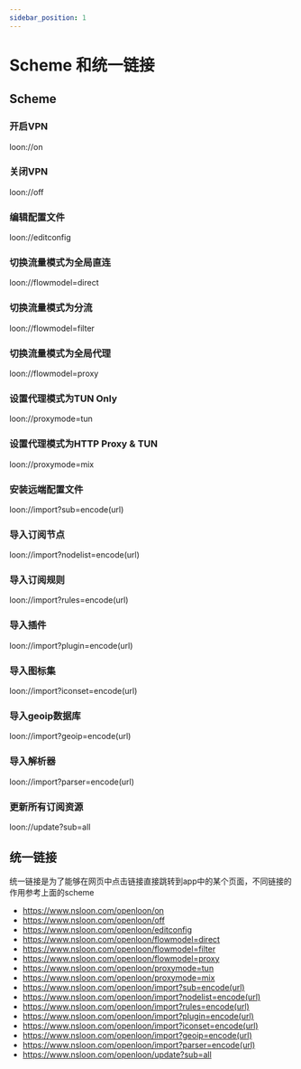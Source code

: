 ```yaml
---
sidebar_position: 1
---
```


# Scheme 和统一链接

## Scheme

### 开启VPN 
loon://on
### 关闭VPN
loon://off
### 编辑配置文件
loon://editconfig
### 切换流量模式为全局直连
loon://flowmodel=direct
### 切换流量模式为分流
loon://flowmodel=filter
### 切换流量模式为全局代理
loon://flowmodel=proxy
### 设置代理模式为TUN Only
loon://proxymode=tun
### 设置代理模式为HTTP Proxy & TUN
loon://proxymode=mix
### 安装远端配置文件
loon://import?sub=encode(url)
### 导入订阅节点
loon://import?nodelist=encode(url)
### 导入订阅规则
loon://import?rules=encode(url)
### 导入插件
loon://import?plugin=encode(url)
### 导入图标集
loon://import?iconset=encode(url)
### 导入geoip数据库
loon://import?geoip=encode(url)
### 导入解析器
loon://import?parser=encode(url)
### 更新所有订阅资源
loon://update?sub=all

## 统一链接
统一链接是为了能够在网页中点击链接直接跳转到app中的某个页面，不同链接的作用参考上面的scheme

- https://www.nsloon.com/openloon/on
- https://www.nsloon.com/openloon/off
- https://www.nsloon.com/openloon/editconfig
- https://www.nsloon.com/openloon/flowmodel=direct
- https://www.nsloon.com/openloon/flowmodel=filter
- https://www.nsloon.com/openloon/flowmodel=proxy
- https://www.nsloon.com/openloon/proxymode=tun
- https://www.nsloon.com/openloon/proxymode=mix
- https://www.nsloon.com/openloon/import?sub=encode(url)
- https://www.nsloon.com/openloon/import?nodelist=encode(url)
- https://www.nsloon.com/openloon/import?rules=encode(url)
- https://www.nsloon.com/openloon/import?plugin=encode(url)
- https://www.nsloon.com/openloon/import?iconset=encode(url)
- https://www.nsloon.com/openloon/import?geoip=encode(url)
- https://www.nsloon.com/openloon/import?parser=encode(url)
- https://www.nsloon.com/openloon/update?sub=all